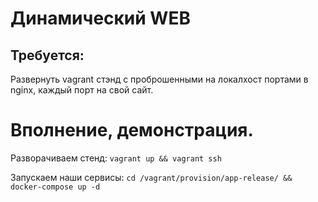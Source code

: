 # Динамический WEB
## Требуется:
Развернуть vagrant стэнд с проброшенными на локалхост портами в nginx, каждый порт на свой сайт.
# Вполнение, демонстрация.
Разворачиваем стенд:
`vagrant up && vagrant ssh`

Запускаем наши сервисы:
`cd /vagrant/provision/app-release/ && docker-compose up -d`

